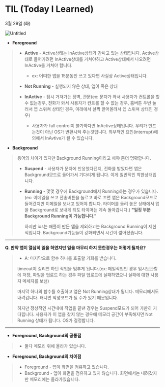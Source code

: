 # TIL (Today I Learned)
3월 29일 (화)

![Untitled](https://user-images.githubusercontent.com/74251593/160853290-290f3e76-5dc4-4717-9ad0-79f8f634188c.png)

- **Foreground**
> 
>    * **Active** - Active상태는 InActive상태가 감싸고 있는 상태입니다. Active상태로 들어가려면 InActive상태를 거쳐야하고 Active상태에서 나오려면  InActive를 거쳐야 합니다.
>        - ex: 어떠한 앱을 15분동안 쓰고 있다면 사실상 Active상태입니다.
>    
>    * **Not Running** - 실행되지 않은 상태, 앱이 죽은 상태
>    
>    * **InActive** - 잠시 거쳐가는 장벽, 관문(ex: 문자가 와서 사용자가 컨트롤을 할 수 없는경우, 전화가 와서 사용자가 컨트롤 할 수 없는 경우, 홈버튼 두번 눌러서 앱 스위쳐 상태인 경우, 아래에서 살짝 끌어올려서 앱 스위쳐 상태인 경우)
>     
>         - 사용자가 full control이 불가하다면 InActive상태입니다. 우리가 만드는것이 아닌 OS가 변환시켜 주는것입니다. 외부적인 요인(interrupt)에 의해서 InAvtive가 될 수 있습니다. 
>       
>    


 - **Background**
> 
> 용어의 차이가 있지만 Background Running이라고 해야 좀더 명확합니다.
> 
>    * **Suspend** - 사용자가 문자에 반응했다던지, 전화를 받았다면 앱은 Background모드로 들어가서 기다리게 됩니다. 이게 일반적인 착한상태입니다.
>    
>    * **Running** - 몇몇 경우에 Background에서 Running하는 경우가 있습니다.(ex: 이메일을 쓰고 전송버튼을 눌르고 바로 끄면 앱은 Background모드로 들어갔지만 이메일을 보내고 있어야 합니다. 타이머를 돌려 놓은 상태에서 앱을 Background로 보내게 되도 타이머는 계속 돌아갑니다.)
>      **"일정 부분 Background Running이 가능합니다."**
> 
>      하지만 ios는 애플이 만든 앱을 제외하고는 Background Running이 제한적입니다. Background기능들이 강화되면서 시간이 짧아졌습니다.

---
      
**Q. 만약 앱이 열심히 일을 하였지만 일을 마무리 하지 못한경우는 어떻게 될까요?**
>    * A: 마지막으로 함수 하나를 호출할 기회를 받습니다.
>     
>    timeout이 걸리면 하던 작업을 멈추게 됩니다.(ex: 메일작업인 경우 임시보관함에 저장, 파일을 업로드 하는 경우 파일 업로드에 실패하였으니 실패에 대한 사용자 메세지를 보냄)
>     
> 마지막 하나의 함수를 호출하고 앱은  Not Running상태가 됩니다. 메모리에서도 내려갑니다. 왜냐면 악성코드가 될 수가 있기 때문입니다.
> 
> 하지만 정상적인 시간내에 작업을 끝낸 경우는 Suspend모드가 되어 가만히 기다립니다. 사용자가 이 앱을 찾지 않는 경우에 메모리 공간이 부족해지면 Not Running 상태가 됩니다. OS가 결정합니다.
        
---        
        
- **Foreground, Background의 공통점**
>    - 둘다 메모리 위에 올라가 있습니다.
- **Foreground, Background의 차이점**
>    - Foreground - 앱이 화면을 점유하고 있습니다.
>    - Background - 앱이 화면을 점유하고 있지 않습니다. 화면에서는 내려갔지만 메모리에는 올라가있습니다.
